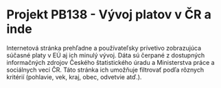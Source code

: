 # Projekt PB138 - Vývoj platov v ČR a inde
Internetová stránka prehľadne a používateľsky prívetivo zobrazujúca súčasné platy v EÚ aj ich minulý vývoj. Dáta sú čerpané z dostupných informačných zdrojov Českého štatistického úradu a Ministerstva práce a sociálnych vecí ČR. Táto stránka ich umožňuje filtrovať podľa rôznych kritérií (pohlavie, vek, kraj, obec, odvetvie atď.).

